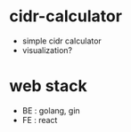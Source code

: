 # cidr-calculator
- simple cidr calculator
- visualization?

# web stack
- BE : golang, gin
- FE : react
